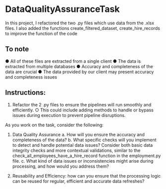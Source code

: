 # DataQualityAssuranceTask

In this project, I refactored the two .py files which use data from the .xlsx files. I also added the functions create_filtered_dataset, create_hire_records to improve the function of the code

## To note
● All of these files are extracted from a single client
● The data is extracted from multiple databases
● Accuracy and completeness of the data are crucial
● The data provided by our client may present accuracy and completeness issues

## Instructions:
1. Refactor the 2 .py files to ensure the pipelines will run smoothly and efficiently.
  ○ This could include adding methods to handle or bypass issues during execution to
prevent pipeline disruptions.

As you work on the task, consider the following:

1. Data Quality Assurance
  a. How will you ensure the accuracy and completeness of the data?
  b. What specific checks will you implement to detect and handle potential data issues?
Consider both basic data integrity checks and more contextual validations, similar
to the check_all_employees_have_a_hire_record function in the employment.py
file.
  c. What kind of data issues or inconsistencies might arise during processing, and how
would you address them?

2. Reusability and Efficiency: how can you ensure that the processing logic can be reused
for regular, efficient and accurate data refreshes?
